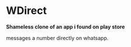# WDirect
**Shameless clone of an app i found on play store**


messages a number directly on whatsapp.
